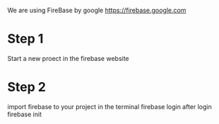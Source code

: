 We are using FireBase by google https://firebase.google.com
# Step 1
Start a new proect in the firebase website 

# Step 2
import firebase to your project 
in the terminal
firebase login
after login
firebase init
